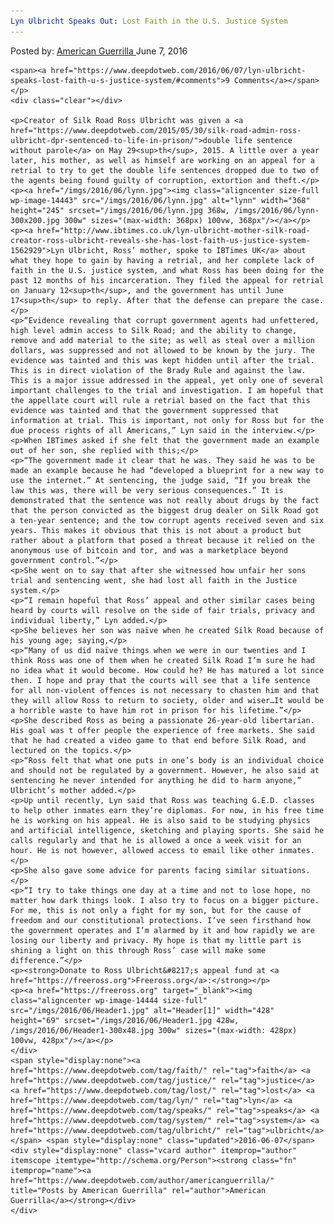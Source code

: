 ```yaml
---
Lyn Ulbricht Speaks Out: Lost Faith in the U.S. Justice System
---
```

<article class="post-listing post-14442 post type-post status-publish format-standard has-post-thumbnail hentry  tag-faith tag-justice tag-lost tag-lyn tag-speaks tag-system tag-ulbricht">
    <div class="post-inner">
        <span>Posted by: <a href="https://www.deepdotweb.com/author/americanguerrilla/" title="">American Guerrilla </a></span>
    <span>June 7, 2016</span>
    
    <span><a href="https://www.deepdotweb.com/2016/06/07/lyn-ulbricht-speaks-lost-faith-u-s-justice-system/#comments">9 Comments</a></span>
    </p>
    <div class="clear"></div>
    
    <p>Creator of Silk Road Ross Ulbricht was given a <a href="https://www.deepdotweb.com/2015/05/30/silk-road-admin-ross-ulbricht-dpr-sentenced-to-life-in-prison/">double life sentence without parole</a> on May 29<sup>th</sup>, 2015. A little over a year later, his mother, as well as himself are working on an appeal for a retrial to try to get the double life sentences dropped due to two of the agents being found guilty of corruption, extortion and theft.</p>
    <p><a href="/imgs/2016/06/lynn.jpg"><img class="aligncenter size-full wp-image-14443" src="/imgs/2016/06/lynn.jpg" alt="lynn" width="368" height="245" srcset="/imgs/2016/06/lynn.jpg 368w, /imgs/2016/06/lynn-300x200.jpg 300w" sizes="(max-width: 368px) 100vw, 368px"/></a></p>
    <p><a href="http://www.ibtimes.co.uk/lyn-ulbricht-mother-silk-road-creator-ross-ulbricht-reveals-she-has-lost-faith-us-justice-system-1562929">Lyn Ulbricht, Ross’ mother, spoke to IBTimes UK</a> about what they hope to gain by having a retrial, and her complete lack of faith in the U.S. justice system, and what Ross has been doing for the past 12 months of his incarceration. They filed the appeal for retrial on January 12<sup>th</sup>, and the government has until June 17<sup>th</sup> to reply. After that the defense can prepare the case.</p>
    <p>“Evidence revealing that corrupt government agents had unfettered, high level admin access to Silk Road; and the ability to change, remove and add material to the site; as well as steal over a million dollars, was suppressed and not allowed to be known by the jury. The evidence was tainted and this was kept hidden until after the trial. This is in direct violation of the Brady Rule and against the law. This is a major issue addressed in the appeal, yet only one of several important challenges to the trial and investigation. I am hopeful that the appellate court will rule a retrial based on the fact that this evidence was tainted and that the government suppressed that information at trial. This is important, not only for Ross but for the due process rights of all Americans,” Lyn said in the interview.</p>
    <p>When IBTimes asked if she felt that the government made an example out of her son, she replied with this;</p>
    <p>“The government made it clear that he was. They said he was to be made an example because he had “developed a blueprint for a new way to use the internet.” At sentencing, the judge said, “If you break the law this was, there will be very serious consequences.” It is demonstrated that the sentence was not really about drugs by the fact that the person convicted as the biggest drug dealer on Silk Road got a ten-year sentence; and the tow corrupt agents received seven and six years. This makes it obvious that this is not about a product but rather about a platform that posed a threat because it relied on the anonymous use of bitcoin and tor, and was a marketplace beyond government control.”</p>
    <p>She went on to say that after she witnessed how unfair her sons trial and sentencing went, she had lost all faith in the Justice system.</p>
    <p>“I remain hopeful that Ross’ appeal and other similar cases being heard by courts will resolve on the side of fair trials, privacy and individual liberty,” Lyn added.</p>
    <p>She believes her son was naïve when he created Silk Road because of his young age; saying,</p>
    <p>“Many of us did naïve things when we were in our twenties and I think Ross was one of them when he created Silk Road I’m sure he had no idea what it would become. How could he? He has matured a lot since then. I hope and pray that the courts will see that a life sentence for all non-violent offences is not necessary to chasten him and that they will allow Ross to return to society, older and wiser…It would be a horrible waste to have him rot in prison for his lifetime.”</p>
    <p>She described Ross as being a passionate 26-year-old libertarian. His goal was t offer people the experience of free markets. She said that he had created a video game to that end before Silk Road, and lectured on the topics.</p>
    <p>“Ross felt that what one puts in one’s body is an individual choice and should not be regulated by a government. However, he also said at sentencing he never intended for anything he did to harm anyone,” Ulbricht’s mother added.</p>
    <p>Up until recently, Lyn said that Ross was teaching G.E.D. classes to help other inmates earn they’re diplomas. For now, in his free time he is working on his appeal. He is also said to be studying physics and artificial intelligence, sketching and playing sports. She said he calls regularly and that he is allowed a once a week visit for an hour. He is not however, allowed access to email like other inmates.</p>
    <p>She also gave some advice for parents facing similar situations.</p>
    <p>“I try to take things one day at a time and not to lose hope, no matter how dark things look. I also try to focus on a bigger picture. For me, this is not only a fight for my son, but for the cause of freedom and our constitutional protections. I’ve seen firsthand how the government operates and I’m alarmed by it and how rapidly we are losing our liberty and privacy. My hope is that my little part is shining a light on this through Ross’ case will make some difference.”</p>
    <p><strong>Donate to Ross Ulbricht&#8217;s appeal fund at <a href="https://freeross.org">Freeross.org</a>:</strong></p>
    <p><a href="https://freeross.org" target="_blank"><img class="aligncenter wp-image-14444 size-full" src="/imgs/2016/06/Header1.jpg" alt="Header[1]" width="428" height="69" srcset="/imgs/2016/06/Header1.jpg 428w, /imgs/2016/06/Header1-300x48.jpg 300w" sizes="(max-width: 428px) 100vw, 428px"/></a></p>
    </div>
    <span style="display:none"><a href="https://www.deepdotweb.com/tag/faith/" rel="tag">faith</a> <a href="https://www.deepdotweb.com/tag/justice/" rel="tag">justice</a> <a href="https://www.deepdotweb.com/tag/lost/" rel="tag">lost</a> <a href="https://www.deepdotweb.com/tag/lyn/" rel="tag">lyn</a> <a href="https://www.deepdotweb.com/tag/speaks/" rel="tag">speaks</a> <a href="https://www.deepdotweb.com/tag/system/" rel="tag">system</a> <a href="https://www.deepdotweb.com/tag/ulbricht/" rel="tag">ulbricht</a></span> <span style="display:none" class="updated">2016-06-07</span>
    <div style="display:none" class="vcard author" itemprop="author" itemscope itemtype="http://schema.org/Person"><strong class="fn" itemprop="name"><a href="https://www.deepdotweb.com/author/americanguerrilla/" title="Posts by American Guerrilla" rel="author">American Guerrilla</a></strong></div>
    </div>
</article>

